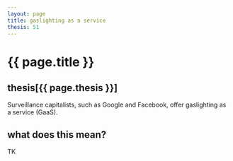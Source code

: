 ```yaml
---
layout: page
title: gaslighting as a service
thesis: 51
---
```


<h1 id="html">{{ page.title }}</h1>

<h2 id="html">thesis[{{ page.thesis }}]</h2>

Surveillance capitalists, such as Google and Facebook, offer gaslighting as a service (GaaS).

<h2 id="html">what does this mean?</h2>

TK


